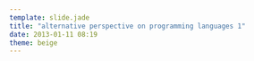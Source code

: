 ```yaml
---
template: slide.jade
title: "alternative perspective on programming languages 1"
date: 2013-01-11 08:19
theme: beige
---
```

